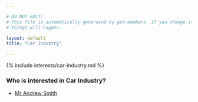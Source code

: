 ```yaml
---

# DO NOT EDIT!
# This file is automatically generated by get-members. If you change it, bad
# things will happen.

layout: default
title: "Car Industry"

---
```


{% include interests/car-industry.md %}

### Who is interested in Car Industry?


* [Mr Andrew Smith](../members/mr-andrew-smith.html)
